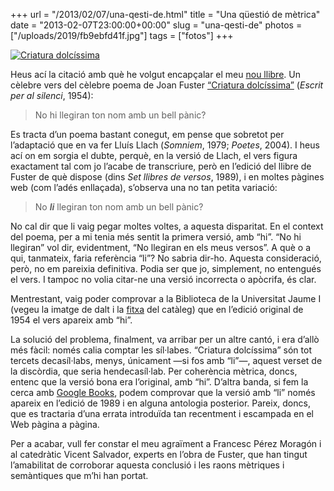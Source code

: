+++
url = "/2013/02/07/una-qesti-de.html"
title = "Una qüestió de mètrica"
date = "2013-02-07T23:00:00+00:00"
slug = "una-qesti-de"
photos = ["/uploads/2019/fb9ebfd41f.jpg"]
tags = ["fotos"]
+++

<a href="http://www.flickr.com/photos/carlesbellver/8452185785/" title="Criatura dolcíssima by Carles Bellver, on Flickr"><img src="/uploads/2019/fb9ebfd41f.jpg" alt="Criatura dolcíssima" /></a>

Heus ací la citació amb què he volgut encapçalar el meu [nou llibre](https://carlesbellver.net/llibres/lanitmildos). Un cèlebre vers del cèlebre poema de Joan Fuster [“Criatura dolcíssima”](http://lletra.uoc.edu/especials/folch/fuster.htm) (*Escrit per al silenci*, 1954):

> No hi llegiran ton nom amb un bell pànic?

Es tracta d’un poema bastant conegut, em pense que sobretot per l’adaptació que en va fer Lluís Llach (*Somniem*, 1979; *Poetes*, 2004). I heus ací on em sorgia el dubte, perquè, en la versió de Llach, el vers figura exactament tal com jo l’acabe de transcriure, però en l’edició del llibre de Fuster de què dispose (dins *Set llibres de versos*, 1989), i en moltes pàgines web (com l’adés enllaçada), s’observa una no tan petita variació:

> No ***li*** llegiran ton nom amb un bell pànic?

No cal dir que li vaig pegar moltes voltes, a aquesta disparitat. En el context del poema, per a mi tenia més sentit la primera versió, amb “hi”. “No hi llegiran” vol dir, evidentment, “No llegiran en els meus versos”. A què o a qui, tanmateix, faria referència “li”? No sabria dir-ho. Aquesta consideració, però, no em pareixia definitiva. Podia ser que jo, simplement, no entengués el vers. I tampoc no volia citar-ne una versió incorrecta o apòcrifa, és clar.

Mentrestant, vaig poder comprovar a la Biblioteca de la Universitat Jaume I (vegeu la imatge de dalt i la [fitxa](https://cataleg.uji.es/permalink/34CVA_UJI/j35epn/alma991003954729706336) del catàleg) que en l’edició original de 1954 el vers apareix amb “hi”.

La solució del problema, finalment, va arribar per un altre cantó, i era d’allò més fàcil: només calia comptar les síl·labes. “Criatura dolcíssima” són tot tercets decasíl·labs, menys, únicament —si fos amb “li”—, aquest verset de la discòrdia, que seria hendecasíl·lab. Per coherència mètrica, doncs, entenc que la versió bona era l’original, amb “hi”. D’altra banda, si fem la cerca amb [Google Books](http://books.google.com/), podem comprovar que la versió amb “li” només apareix en l’edició de 1989 i en alguna antologia posterior. Pareix, doncs, que es tractaria d’una errata introduïda tan recentment i escampada en el Web pàgina a pàgina.

Per a acabar, vull fer constar el meu agraïment a Francesc Pérez Moragón i al catedràtic Vicent Salvador, experts en l’obra de Fuster, que han tingut l’amabilitat de corroborar aquesta conclusió i les raons mètriques i semàntiques que m’hi han portat.